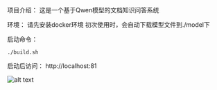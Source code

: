 
项目介绍：
这是一个基于Qwen模型的文档知识问答系统

环境：
请先安装docker环境
初次使用时，会自动下载模型文件到./model下

启动命令：
````
./build.sh
````
启动后访问：
http://localhost:81

![alt text](./static/扫码_搜索联合传播样式-标准色版.png)